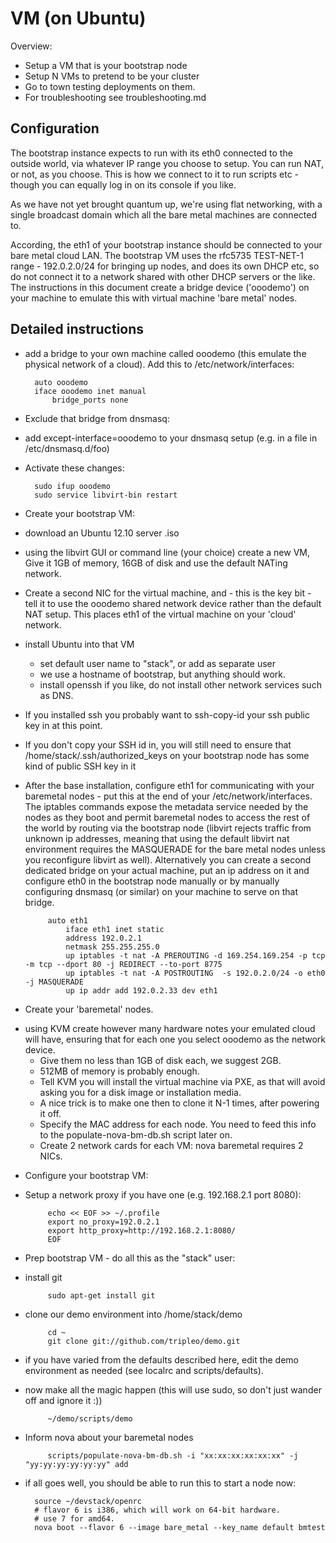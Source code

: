 VM (on Ubuntu)
==============

Overview:
* Setup a VM that is your bootstrap node
* Setup N VMs to pretend to be your cluster
* Go to town testing deployments on them.
* For troubleshooting see troubleshooting.md

Configuration
-------------

The bootstrap instance expects to run with its eth0 connected to the outside
world, via whatever IP range you choose to setup. You can run NAT, or not, as
you choose. This is how we connect to it to run scripts etc - though you can
equally log in on its console if you like.

As we have not yet brought quantum up, we're using flat networking, with a
single broadcast domain which all the bare metal machines are connected to.

According, the eth1 of your bootstrap instance should be connected to your bare
metal cloud LAN. The bootstrap VM uses the rfc5735 TEST-NET-1 range -
192.0.2.0/24 for bringing up nodes, and does its own DHCP etc, so do not
connect it to a network shared with other DHCP servers or the like. The
instructions in this document create a bridge device ('ooodemo') on your
machine to emulate this with virtual machine 'bare metal' nodes.

Detailed instructions
---------------------

* add a bridge to your own machine called ooodemo (this emulate the physical
  network of a cloud). Add this to /etc/network/interfaces:

        auto ooodemo
        iface ooodemo inet manual
            bridge_ports none

* Exclude that bridge from dnsmasq:
 - add except-interface=ooodemo to your dnsmasq setup (e.g. in a file in /etc/dnsmasq.d/foo)

* Activate these changes:

        sudo ifup ooodemo
        sudo service libvirt-bin restart

* Create your bootstrap VM:
 - download an Ubuntu 12.10 server .iso
 - using the libvirt GUI or command line (your choice) create a new VM, Give it
   1GB of memory, 16GB of disk and use the default NATing network.
 - Create a second NIC for the virtual machine, and - this is the key bit -
   tell it to use the ooodemo shared network device rather than the default NAT
   setup. This places eth1 of the virtual machine on your 'cloud' network.
 - install Ubuntu into that VM
   - set default user name to "stack", or add as separate user
   - we use a hostname of bootstrap, but anything should work.
   - install openssh if you like, do not install other network services such as DNS.
 - If you installed ssh you probably want to ssh-copy-id your ssh public key in
   at this point.
 - If you don't copy your SSH id in, you will still need to ensure that
   /home/stack/.ssh/authorized_keys on your bootstrap node has some kind of
   public SSH key in it
 - After the base installation, configure eth1 for communicating with your
   baremetal nodes - put this at the end of your /etc/network/interfaces. The
   iptables commands expose the metadata service needed by the nodes as they
   boot and permit baremetal nodes to access the rest of the world by routing
   via the bootstrap node (libvirt rejects traffic from unknown ip addresses,
   meaning that using the default libvirt nat environment requires the
   MASQUERADE for the bare metal nodes unless you reconfigure libvirt as well).
   Alternatively you can create a second dedicated bridge on your actual
   machine, put an ip address on it and configure eth0 in the bootstrap node
   manually or by manually configuring dnsmasq (or similar) on your machine
   to serve on that bridge.

            auto eth1
                iface eth1 inet static
                address 192.0.2.1
                netmask 255.255.255.0
                up iptables -t nat -A PREROUTING -d 169.254.169.254 -p tcp -m tcp --dport 80 -j REDIRECT --to-port 8775
                up iptables -t nat -A POSTROUTING  -s 192.0.2.0/24 -o eth0 -j MASQUERADE
                up ip addr add 192.0.2.33 dev eth1

* Create your 'baremetal' nodes.
 - using KVM create however many hardware notes your emulated cloud will have,
   ensuring that for each one you select ooodemo as the network device.
   - Give them no less than 1GB of disk each, we suggest 2GB.
   - 512MB of memory is probably enough.
   - Tell KVM you will install the virtual machine via PXE, as that will avoid
     asking you for a disk image or installation media.
   - A nice trick is to make one then to clone it N-1 times, after powering it
     off.
   - Specify the MAC address for each node. You need to feed this info
     to the populate-nova-bm-db.sh script later on.
   - Create 2 network cards for each VM: nova baremetal requires 2 NICs.

* Configure your bootstrap VM:
 - Setup a network proxy if you have one (e.g. 192.168.2.1 port 8080):

            echo << EOF >> ~/.profile
            export no_proxy=192.0.2.1
            export http_proxy=http://192.168.2.1:8080/
            EOF

* Prep bootstrap VM - do all this as the "stack" user:
 - install git
 
            sudo apt-get install git

 - clone our demo environment into /home/stack/demo

            cd ~
            git clone git://github.com/tripleo/demo.git

 - if you have varied from the defaults described here, edit the demo
   environment as needed (see localrc and scripts/defaults).

 - now make all the magic happen (this will use sudo, so don't just wander off
   and ignore it :))

            ~/demo/scripts/demo

 - Inform nova about your baremetal nodes

            scripts/populate-nova-bm-db.sh -i "xx:xx:xx:xx:xx:xx" -j "yy:yy:yy:yy:yy:yy" add

* if all goes well, you should be able to run this to start a node now:

        source ~/devstack/openrc
        # flavor 6 is i386, which will work on 64-bit hardware.
        # use 7 for amd64.
        nova boot --flavor 6 --image bare_metal --key_name default bmtest

